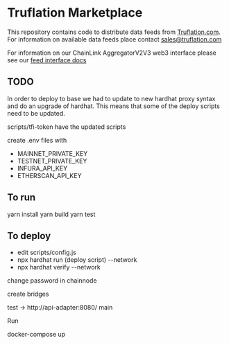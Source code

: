 # Truflation Marketplace

This repository	contains code to distribute data feeds from
[Truflation.com](https://truflation.com).  For information on
available data feeds place contact sales@truflation.com

For information on our ChainLink AggregatorV2V3 web3 interface please see our [feed interface docs](docs/feed-interface.md)

TODO
----

In order to deploy to base we had to update to new hardhat proxy
syntax and do an upgrade of hardhat.  This means that some of the
deploy scripts need to be updated.

scripts/tfi-token have the updated scripts

create .env files with

* MAINNET_PRIVATE_KEY
* TESTNET_PRIVATE_KEY
* INFURA_API_KEY
* ETHERSCAN_API_KEY

To run
------
yarn install
yarn build
yarn test


To deploy
---------

* edit scripts/config.js
* npx hardhat run (deploy script) --network <network>
* npx hardhat verify --network <network> <contract address> <constructor parameters>


change password in chainnode

create bridges

test -> http://api-adapter:8080/
main

Run

docker-compose up

